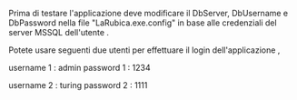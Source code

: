 Prima di testare l'applicazione deve modificare il DbServer, DbUsername e DbPassword nella file "LaRubica.exe.config" in base alle credenziali del server MSSQL dell'utente . 

Potete usare seguenti due utenti per effettuare il login dell'applicazione ,
  
  username 1 : admin
  password 1 : 1234
  
  username 2 : turing
  password 2 : 1111

